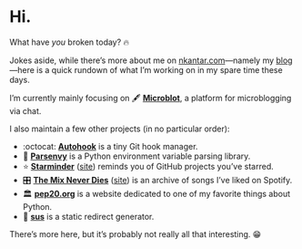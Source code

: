 # Hi.

What have _you_ broken today? :fire:

Jokes aside, while there’s more about me on [nkantar.com](https://nkantar.com "Nik Kantar")—namely my [blog](https://www.nkantar.com/blog/ "Blog | Nik Kantar")—here is a quick rundown of what I’m working on in my spare time these days.

I’m currently mainly focusing on :fountain_pen: [**Microblot**](https://github.com/nkantar/Microblot "nkantar/Microblot on GitHub"), a platform for microblogging via chat.

I also maintain a few other projects (in no particular order):

- :octocat: [**Autohook**](https://github.com/Autohook/Autohook "Autohook/Autohook on GitHub") is a tiny Git hook manager.
- :snake: [**Parsenvy**](https://github.com/nkantar/Parsenvy "nkantar/Parsenvy on GitHub") is a Python environment variable parsing library.
- :star: [**Starminder**](https://github.com/nkantar/Starminder "nkantar/Starminder on GitHub") ([site](https://starminder.xyz "Starminder")) reminds you of GitHub projects you’ve starred.
- :control_knobs: [**The Mix Never Dies**](https://github.com/nkantar/TheMixNeverDies.com "nkantar/TheMixNeverDies.com on GitHub") ([site](https://themixneverdies.com "The Mix Never Dies")) is an archive of songs I’ve liked on Spotify.
- :classical_building: [**pep20.org**](https://pep20.org "PEP 20 ~ The Zen of Python") is a website dedicated to one of my favorite things about Python.
- :link: [**sus**](https://github.com/nkantar/sus "nkantar/sus on GitHub") is a static redirect generator.

There’s more here, but it’s probably not really all that interesting. :grin:
